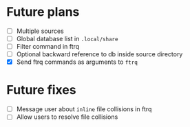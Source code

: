 # Future plans

- [ ] Multiple sources
- [ ] Global database list in `.local/share`
- [ ] Filter command in ftrq
- [ ] Optional backward reference to db inside source directory
- [x] Send ftrq commands as arguments to `ftrq`

# Future fixes

- [ ] Message user about `inline` file collisions in ftrq
- [ ] Allow users to resolve file collisions